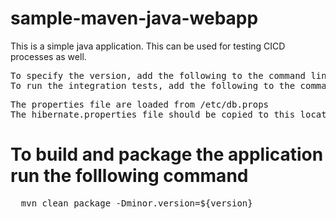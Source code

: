 # sample-maven-java-webapp
This is a simple java application. This can be used for testing CICD processes as well.
 
<pre>
To specify the version, add the following to the command line '-Dminor-version=<version>'
To run the integration tests, add the following to the command line '-Dmy.location=<host>'
</pre>

<pre>
The properties file are loaded from /etc/db.props
The hibernate.properties file should be copied to this location, for the database portion to work
</pre>

# To build and package the application run the folllowing command
<pre>
  mvn clean package -Dminor.version=${version}
</pre>

